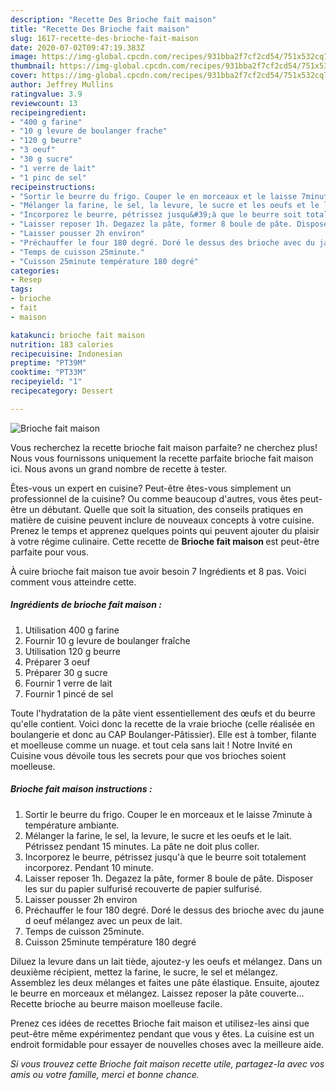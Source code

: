 ```yaml
---
description: "Recette Des Brioche fait maison"
title: "Recette Des Brioche fait maison"
slug: 1617-recette-des-brioche-fait-maison
date: 2020-07-02T09:47:19.383Z
image: https://img-global.cpcdn.com/recipes/931bba2f7cf2cd54/751x532cq70/brioche-fait-maison-photo-principale-de-la-recette.jpg
thumbnail: https://img-global.cpcdn.com/recipes/931bba2f7cf2cd54/751x532cq70/brioche-fait-maison-photo-principale-de-la-recette.jpg
cover: https://img-global.cpcdn.com/recipes/931bba2f7cf2cd54/751x532cq70/brioche-fait-maison-photo-principale-de-la-recette.jpg
author: Jeffrey Mullins
ratingvalue: 3.9
reviewcount: 13
recipeingredient:
- "400 g farine"
- "10 g levure de boulanger frache"
- "120 g beurre"
- "3 oeuf"
- "30 g sucre"
- "1 verre de lait"
- "1 pinc de sel"
recipeinstructions:
- "Sortir le beurre du frigo. Couper le en morceaux et le laisse 7minute à température ambiante."
- "Mélanger la farine, le sel, la levure, le sucre et les oeufs et le lait. Pétrissez pendant 15 minutes. La pâte ne doit plus coller."
- "Incorporez le beurre, pétrissez jusqu&#39;à que le beurre soit totalement incorporez. Pendant 10 minute."
- "Laisser reposer 1h. Degazez la pâte, former 8 boule de pâte. Disposer les sur du papier sulfurisé recouverte de papier sulfurisé."
- "Laisser pousser 2h environ"
- "Préchauffer le four 180 degré. Doré le dessus des brioche avec du jaune d oeuf mélangez avec un peux de lait."
- "Temps de cuisson 25minute."
- "Cuisson 25minute température 180 degré"
categories:
- Resep
tags:
- brioche
- fait
- maison

katakunci: brioche fait maison 
nutrition: 183 calories
recipecuisine: Indonesian
preptime: "PT39M"
cooktime: "PT33M"
recipeyield: "1"
recipecategory: Dessert

---
```



![Brioche fait maison](https://img-global.cpcdn.com/recipes/931bba2f7cf2cd54/751x532cq70/brioche-fait-maison-photo-principale-de-la-recette.jpg)

Vous recherchez la recette brioche fait maison parfaite? ne cherchez plus! Nous vous fournissons uniquement la recette parfaite brioche fait maison ici. Nous avons un grand nombre de recette à tester.

Êtes-vous un expert en cuisine? Peut-être êtes-vous simplement un professionnel de la cuisine? Ou comme beaucoup d'autres, vous êtes peut-être un débutant. Quelle que soit la situation, des conseils pratiques en matière de cuisine peuvent inclure de nouveaux concepts à votre cuisine. Prenez le temps et apprenez quelques points qui peuvent ajouter du plaisir à votre régime culinaire. Cette recette de <strong> Brioche fait maison </strong> est peut-être parfaite pour vous.

<!--inarticleads1-->

À cuire brioche fait maison tue avoir besoin 7 Ingrédients et 8 pas. Voici comment vous atteindre cette.

##### Ingrédients de brioche fait maison :

1. Utilisation 400 g farine
1. Fournir 10 g levure de boulanger fraîche
1. Utilisation 120 g beurre
1. Préparer 3 oeuf
1. Préparer 30 g sucre
1. Fournir 1 verre de lait
1. Fournir 1 pincé de sel


Toute l&#39;hydratation de la pâte vient essentiellement des œufs et du beurre qu&#39;elle contient. Voici donc la recette de la vraie brioche (celle réalisée en boulangerie et donc au CAP Boulanger-Pâtissier). Elle est à tomber, filante et moelleuse comme un nuage. et tout cela sans lait ! Notre Invité en Cuisine vous dévoile tous les secrets pour que vos brioches soient moelleuse. 

<!--inarticleads2-->

##### Brioche fait maison instructions :

1. Sortir le beurre du frigo. Couper le en morceaux et le laisse 7minute à température ambiante.
1. Mélanger la farine, le sel, la levure, le sucre et les oeufs et le lait. Pétrissez pendant 15 minutes. La pâte ne doit plus coller.
1. Incorporez le beurre, pétrissez jusqu&#39;à que le beurre soit totalement incorporez. Pendant 10 minute.
1. Laisser reposer 1h. Degazez la pâte, former 8 boule de pâte. Disposer les sur du papier sulfurisé recouverte de papier sulfurisé.
1. Laisser pousser 2h environ
1. Préchauffer le four 180 degré. Doré le dessus des brioche avec du jaune d oeuf mélangez avec un peux de lait.
1. Temps de cuisson 25minute.
1. Cuisson 25minute température 180 degré


Diluez la levure dans un lait tiède, ajoutez-y les oeufs et mélangez. Dans un deuxième récipient, mettez la farine, le sucre, le sel et mélangez. Assemblez les deux mélanges et faites une pâte élastique. Ensuite, ajoutez le beurre en morceaux et mélangez. Laissez reposer la pâte couverte… Recette brioche au beurre maison moelleuse facile. 

<!--inarticleads1-->

<p>
Prenez ces idées de recettes Brioche fait maison et utilisez-les ainsi que peut-être même expérimentez pendant que vous y êtes. La cuisine est un endroit formidable pour essayer de nouvelles choses avec la meilleure aide.
</p>

<p>
<i>Si vous trouvez cette Brioche fait maison recette utile, partagez-la avec vos amis ou votre famille, merci et bonne chance.</i>
</p>
